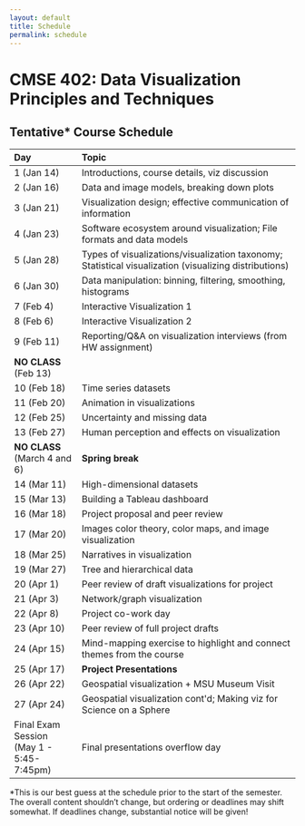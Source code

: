 ```yaml
---
layout: default
title: Schedule
permalink: schedule
---
```


# CMSE 402: Data Visualization Principles and Techniques
## Tentative* Course Schedule

| Day | Topic |
| :-- | :---- |
| 1 (Jan 14) | Introductions, course details, viz discussion |
| 2 (Jan 16) | Data and image models, breaking down plots |
| 3 (Jan 21) | Visualization design; effective communication of information |
| 4 (Jan 23) | Software ecosystem around visualization; File formats and data models |
| 5 (Jan 28) | Types of visualizations/visualization taxonomy; Statistical visualization (visualizing distributions) |
| 6 (Jan 30) |Data manipulation: binning, filtering, smoothing, histograms |
| 7 (Feb 4)	 | Interactive Visualization 1 |
| 8 (Feb 6)	 | Interactive Visualization 2 |
| 9 (Feb 11) | Reporting/Q&A on visualization interviews (from HW assignment) |
| **NO CLASS**<br>(Feb 13) |  |	
| 10 (Feb 18) |	Time series datasets |
| 11 (Feb 20) |	Animation in visualizations |
| 12 (Feb 25) | Uncertainty and missing data |	
| 13 (Feb 27) |	Human perception and effects on visualization |
| **NO CLASS**<br>(March 4 and 6) | **Spring break** |
| 14 (Mar 11) |	High-dimensional datasets | 	
| 15 (Mar 13) |	Building a Tableau dashboard
| 16 (Mar 18) |	Project proposal and peer review
| 17 (Mar 20) |	Images color theory, color maps, and image visualization
| 18 (Mar 25) |	Narratives in visualization
| 19 (Mar 27) |	Tree and hierarchical data
| 20 (Apr 1)  |	Peer review of draft visualizations for project
| 21 (Apr 3)  |	Network/graph visualization
| 22 (Apr 8)  |	Project co-work day
| 23 (Apr 10) |	Peer review of full project drafts
| 24 (Apr 15) |	Mind-mapping exercise to highlight and connect themes from the course |
| 25 (Apr 17) |	**Project Presentations** |
| 26 (Apr 22) |	Geospatial visualization + MSU Museum Visit |
| 27 (Apr 24) | Geospatial visualization cont'd; Making viz for Science on a Sphere |
| Final Exam Session<br>(May 1 - 5:45-7:45pm) | Final presentations overflow day |

\*This is our best guess at the schedule prior to the start of the semester. The overall content shouldn’t change, but ordering or deadlines may shift somewhat. If deadlines change, substantial notice will be given!